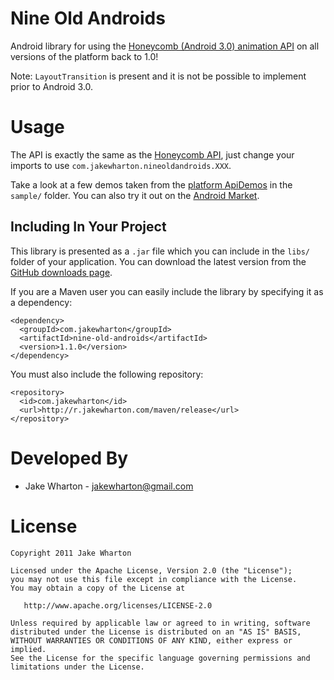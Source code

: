 Nine Old Androids
=================

Android library for using the [Honeycomb (Android 3.0) animation API][1] on all
versions of the platform back to 1.0!

Note: `LayoutTransition` is present and it is not be possible to implement prior
to Android 3.0.



Usage
=====

The API is exactly the same as the [Honeycomb API][2], just change your imports
to use `com.jakewharton.nineoldandroids.XXX`.

Take a look at a few demos taken from the [platform ApiDemos][3] in the
`sample/` folder. You can also try it out on the [Android Market][4].


Including In Your Project
-------------------------

This library is presented as a `.jar` file which you can include in the `libs/`
folder of your application. You can download the latest version from the
[GitHub downloads page][5].

If you are a Maven user you can easily include the library by specifying it as
a dependency:

    <dependency>
      <groupId>com.jakewharton</groupId>
      <artifactId>nine-old-androids</artifactId>
      <version>1.1.0</version>
    </dependency>

You must also include the following repository:

    <repository>
      <id>com.jakewharton</id>
      <url>http://r.jakewharton.com/maven/release</url>
    </repository>




Developed By
============

* Jake Wharton - <jakewharton@gmail.com>



License
=======

    Copyright 2011 Jake Wharton

    Licensed under the Apache License, Version 2.0 (the "License");
    you may not use this file except in compliance with the License.
    You may obtain a copy of the License at

       http://www.apache.org/licenses/LICENSE-2.0

    Unless required by applicable law or agreed to in writing, software
    distributed under the License is distributed on an "AS IS" BASIS,
    WITHOUT WARRANTIES OR CONDITIONS OF ANY KIND, either express or implied.
    See the License for the specific language governing permissions and
    limitations under the License.



 [1]: http://android-developers.blogspot.com/2011/02/animation-in-honeycomb.html
 [2]: http://developer.android.com/reference/android/view/animation/package-summary.html
 [3]: http://developer.android.com/resources/samples/ApiDemos/src/com/example/android/apis/animation/index.html
 [4]: https://market.android.com/details?id=com.jakewharton.nineoldandroids.sample
 [5]: https://github.com/JakeWharton/NineOldAndroids/downloads
